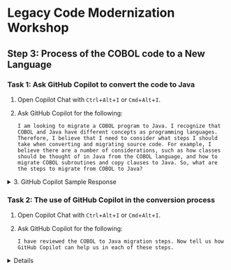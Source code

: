 # Legacy Code Modernization Workshop

## Step 3: Process of the COBOL code to a New Language

### Task 1: Ask GitHub Copilot to convert the code to Java

1. Open Copilot Chat with `Ctrl`+`Alt`+`I` or `Cmd`+`Alt`+`I`.

2. Ask GitHub Copilot for the following:

   ```plaintext
   I am looking to migrate a COBOL program to Java. I recognize that COBOL and Java have different concepts as programming languages. Therefore, I believe that I need to consider what steps I should take when converting and migrating source code. For example, I believe there are a number of considerations, such as how classes should be thought of in Java from the COBOL language, and how to migrate COBOL subroutines and copy clauses to Java. So, what are the steps to migrate from COBOL to Java?
   ```

<details>
<summary>3. GitHub Copilot Sample Response</summary>
Migrating a COBOL program to Java involves several steps to ensure that the concepts and structures in COBOL are appropriately mapped to Java. Here are the steps you should consider:

### 1. Project Planning and Preparation

- **Inventory of Codebase**:
  - Identify and document all COBOL programs, copybooks, and external dependencies.

- **Define Scope and Goals**:
  - Determine the scope of the migration and set goals (e.g., performance improvement, maintainability).

### 2. Mapping COBOL Concepts to Java

- **Program Structure**:
  - Map each COBOL program to a Java class. The `IDENTIFICATION DIVISION` in COBOL corresponds to the class declaration in Java.

- **Data Definitions**:
  - Convert data items defined in the `DATA DIVISION` to Java fields. Map COBOL data types to Java data types.

- **Subroutines**:
  - Convert COBOL subroutines (e.g., `PERFORM` and `CALL` statements) to Java methods. Treat subroutine arguments as method parameters.

- **COPYBOOK**:
  - Convert COBOL copybooks to reusable Java classes or interfaces.

### 3. Implementation of Migration

- **Create Classes**:
  - Create Java classes corresponding to each COBOL program. Name the classes based on the program names.

- **Define Fields**:
  - Define Java fields for COBOL data items. Perform data type conversions (e.g., `PIC 9(3)` to `int`).

- **Implement Methods**:
  - Implement Java methods for COBOL subroutines. Name the methods based on the subroutine names.

- **External Program Calls**:
  - Convert COBOL external program calls (`CALL` statements) to Java method calls.

### 4. Testing and Validation

- **Create Unit Tests**:
  - Develop unit tests for each Java class and method to ensure correct functionality.

- **Perform Integration Testing**:
  - Conduct integration testing to verify that the entire migrated Java codebase works correctly.

### 5. Optimization and Refactoring

- **Optimize Code**:
  - Optimize the migrated Java code for performance improvements.

- **Refactor Code**:
  - Refactor the code to improve readability and maintainability.

### Example of Converting COBOL Subroutine to Java

#### COBOL Subroutine
```cobol
INITIALIZE-EMPLOYEES.
    MOVE "E001" TO EMPLOYEE-ID(1).
    MOVE "Alice Johnson" TO EMPLOYEE-NAME(1).
    MOVE "HR" TO DEPARTMENT(1).
    MOVE 70000.00 TO GROSS-SALARY(1).
    ...
```

#### Java Method
```java
public class PayrollSystem {
    private Employee[] employees = new Employee[5];

    public void initializeEmployees() {
        employees[0] = new Employee("E001", "Alice Johnson", "HR", 70000.00);
        // Initialize other employees
    }
}

class Employee {
    private String id;
    private String name;
    private String department;
    private double grossSalary;

    public Employee(String id, String name, String department, double grossSalary) {
        this.id = id;
        this.name = name;
        this.department = department;
        this.grossSalary = grossSalary;
    }

    // Getters and setters
}
```

### Detailed Steps

1. **Inventory of Codebase**:
   - Collect all COBOL source files, copybooks, and related scripts.
   - Document the size and structure of the codebase.

2. **Define Scope and Goals**:
   - Identify which parts of the COBOL codebase will be migrated.
   - Set clear goals for the migration, such as improving performance or maintainability.

3. **Mapping COBOL Concepts to Java**:
   - **Program Structure**: Each COBOL program becomes a Java class.
   - **Data Definitions**: Convert COBOL data items to Java fields.
   - **Subroutines**: Convert COBOL subroutines to Java methods.
   - **COPYBOOK**: Convert copybooks to reusable Java classes or interfaces.

4. **Implementation of Migration**:
   - **Create Classes**: Create Java classes for each COBOL program.
   - **Define Fields**: Define Java fields for COBOL data items.
   - **Implement Methods**: Implement Java methods for COBOL subroutines.
   - **External Program Calls**: Convert external program calls to Java method calls.

5. **Testing and Validation**:
   - **Create Unit Tests**: Develop unit tests for each Java class and method.
   - **Perform Integration Testing**: Conduct integration testing to verify the entire migrated codebase.

6. **Optimization and Refactoring**:
   - **Optimize Code**: Optimize the Java code for performance.
   - **Refactor Code**: Refactor the code to improve readability and maintainability.

### Conclusion

Migrating from COBOL to Java requires careful planning and execution. By mapping COBOL concepts to Java, creating corresponding classes and methods, and thoroughly testing the migrated code, you can ensure a successful migration. Each step should be carefully documented and validated to maintain the integrity and functionality of the original COBOL program.
</details>

### Task 2: The use of GitHub Copilot in the conversion process

1. Open Copilot Chat with `Ctrl`+`Alt`+`I` or `Cmd`+`Alt`+`I`.

2. Ask GitHub Copilot for the following:

   ```plaintext
   I have reviewed the COBOL to Java migration steps. Now tell us how GitHub Copilot can help us in each of these steps.
   ```
<details>

### Task 3: Ask GitHub Copilot to convert the code to Python

1. Open Copilot Chat with `Ctrl`+`Alt`+`I` or `Cmd`+`Alt`+`I`.

2. Ask GitHub Copilot for the following:

   ```plaintext
   I recognize that Java, Python and COBOL are different programming models. Therefore, I believe there are different considerations related to the GAP between Python and COBOL. What steps should I take to migrate from COBOL to Python? What are the steps to migrate from COBOL to Python?
   ```
<details>
<summary>3. GitHub Copilot Sample Response</summary>
Migrating a COBOL program to Python involves several steps to ensure a smooth transition while maintaining the functionality of the original application. Here are the steps you should take:

### 1. **Understand the Existing COBOL Codebase**
   - **Inventory the Codebase**: Identify all COBOL programs, scripts, and related files.
   - **Document Functionality**: Understand and document the functionality of each COBOL program and subroutine.
   - **Identify Dependencies**: Identify internal and external dependencies, such as called programs and data sources.

### 2. **Plan the Migration**
   - **Define Scope**: Determine which parts of the COBOL codebase will be migrated.
   - **Set Objectives**: Define the goals of the migration (e.g., performance improvement, maintainability).
   - **Create a Roadmap**: Develop a detailed migration plan with timelines and milestones.

### 3. **Design the Python Architecture**
   - **Module Design**: Identify modules and functions that correspond to COBOL data structures and subroutines.
   - **Package Structure**: Organize the Python code into packages for better modularity.
   - **Error Handling**: Plan for exception handling in Python, which is different from COBOL's error handling.

### 4. **Migrate Data Structures**
   - **COBOL Records to Python Classes**: Convert COBOL record definitions to Python classes with appropriate attributes.
   - **Data Types**: Map COBOL data types to Python data types (e.g., `PIC X` to `str`, `PIC 9` to `int` or `float`).

### 5. **Migrate Subroutines**
   - **COBOL Subroutines to Python Functions**: Convert COBOL subroutines to Python functions.
   - **Function Parameters**: Use function parameters to pass data, similar to COBOL's `USING` clause.
   - **Control Structures**: Translate COBOL control structures (e.g., `PERFORM`, `IF`, `EVALUATE`) to Python control structures (`for`, `if`, `elif`).

### 6. **Implement Business Logic**
   - **Business Rules**: Ensure that all business rules and logic are correctly implemented in Python.
   - **Calculations and Algorithms**: Translate COBOL calculations and algorithms to Python.

### 7. **Handle Data Access**
   - **File I/O**: Convert COBOL file handling to Python file I/O or database access.
   - **Database Access**: Use libraries like `sqlite3`, `SQLAlchemy`, or `pandas` for database interactions.

### 8. **Testing and Validation**
   - **Unit Tests**: Write unit tests for individual Python classes and functions.
   - **Integration Tests**: Ensure that the integrated Python application works as expected.
   - **User Acceptance Testing**: Validate the migrated application with end-users to ensure it meets their requirements.

### 9. **Optimize and Refactor**
   - **Performance Tuning**: Optimize the Python code for performance.
   - **Code Refactoring**: Refactor the code to improve readability and maintainability.

### 10. **Deployment and Maintenance**
   - **Deployment Plan**: Develop a plan for deploying the Python application.
   - **Documentation**: Document the new Python codebase and provide training for the development team.
   - **Ongoing Maintenance**: Plan for ongoing maintenance and support of the Python application.

### Example: Migrating a COBOL Subroutine to Python

#### COBOL Subroutine
```cobol
INITIALIZE-EMPLOYEES.
    MOVE "E001" TO EMPLOYEE-ID(1).
    MOVE "Alice Johnson" TO EMPLOYEE-NAME(1).
    MOVE "HR" TO DEPARTMENT(1).
    MOVE 70000.00 TO GROSS-SALARY(1).
    ...
```

#### Python Function
```python
class Employee:
    def __init__(self, emp_id, name, department, gross_salary):
        self.emp_id = emp_id
        self.name = name
        self.department = department
        self.gross_salary = gross_salary

def initialize_employees():
    employees = []
    employees.append(Employee("E001", "Alice Johnson", "HR", 70000.00))
    employees.append(Employee("E002", "Bob Smith", "IT", 85000.00))
    employees.append(Employee("E003", "Charlie Brown", "Finance", 60000.00))
    employees.append(Employee("E004", "David Wilson", "Marketing", 75000.00))
    employees.append(Employee("E005", "Eve Davis", "HR", 75000.00))
    return employees

# Example usage
employees = initialize_employees()
for emp in employees:
    print(f"ID: {emp.emp_id}, Name: {emp.name}, Department: {emp.department}, Gross Salary: {emp.gross_salary}")
```

By following these steps, you can systematically migrate your COBOL program to Python, ensuring that the new application is robust, maintainable, and meets the original requirements.
</details>
